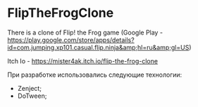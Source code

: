 # FlipTheFrogClone
There is a clone of Flip! the Frog game (Google Play - https://play.google.com/store/apps/details?id=com.jumping.xp101.casual.flip.ninja&amp;hl=ru&amp;gl=US)

Itch Io - https://mister4ak.itch.io/flip-the-frog-clone

При разработке использовались следующие технологии:
- Zenject;
- DoTween;
